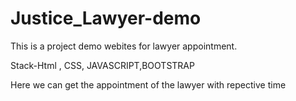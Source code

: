 # Justice_Lawyer-demo
This is a project demo webites for lawyer appointment.

Stack-Html , CSS, JAVASCRIPT,BOOTSTRAP

Here we can get the appointment of the lawyer with repective time
